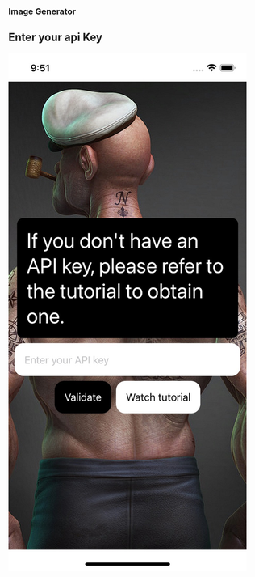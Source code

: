 ### Image Generator
## Enter your api Key
![Api Key](https://github.com/youlserf/image-generator-swiftui/blob/main/ImageGenerator/Assets.xcassets/enter-api-key.jpeg?raw=true)
